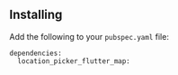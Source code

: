 ## Installing

Add the following to your `pubspec.yaml` file:

    dependencies:
      location_picker_flutter_map:
